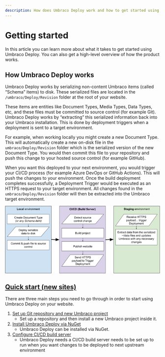```yaml
---
description: How does Umbraco Deploy work and how to get started using Umbraco Deploy
---
```


# Getting started

In this article you can learn more about what it takes to get started using Umbraco Deploy. You can also get a high-level overview of how the product works.

## How Umbraco Deploy works

Umbraco Deploy works by serializing non-content Umbraco items (called “Schema” items) to disk. These serialized files are located in the `/umbraco/Deploy/Revision` folder at the root of your website.

These items are entities like Document Types, Media Types, Data Types, etc, and these files must be committed to source control (for example Git). Umbraco Deploy works by “extracting” this serialized information back into your Umbraco installation. This is done by deployment triggers when a deployment is sent to a target environment.

For example, when working locally you might create a new Document Type. This will automatically create a new on-disk file in the `umbraco/Deploy/Revision` folder which is the serialized version of the new Document Type. You would then commit this file to your repository and push this change to your hosted source control (for example GitHub).

When you want this deployed to your next environment, you would trigger your CI/CD process (for example Azure DevOps or GitHub Actions). This will push the changes to your environment. Once the build deployment completes successfully, a Deployment Trigger would be executed as an HTTPS request to your target environment. All changes found in the `umbraco/Deploy/Revision` folder will then be extracted into the Umbraco target environment.

![Deploy workflow](../images/Deploy_concept.png)

## [Quick start (new sites)](../installation/install-configure.md)

There are three main steps you need to go through in order to start using Umbraco Deploy on your website.

1. [Set up Git repository and new Umbraco project](../installation/install-configure.md#prerequisites)
   * Set up a repository and then install a new Umbraco project inside it.
2. [Install Umbraco Deploy via NuGet](../installation/install-configure.md#installing-and-configuring-umbraco-deploy)
   * Umbraco Deploy can be installed via NuGet.
3. [Configure CI/CD build server](../getting-started/cicd-pipeline/README.md)
   * Umbraco Deploy needs a CI/CD build server needs to be set up to run when you want changes to be deployed to next upstream environment